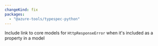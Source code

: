 ```yaml
---
changeKind: fix
packages:
  - "@azure-tools/typespec-python"
---
```


Include link to core models for `HttpResponseError` when it's included as a property in a model